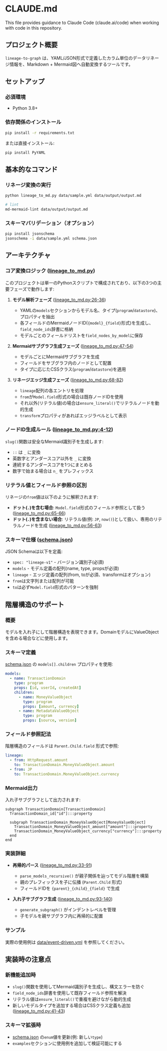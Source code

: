 # CLAUDE.md

This file provides guidance to Claude Code (claude.ai/code) when working with code in this repository.

## プロジェクト概要

`lineage-to-graph` は、YAML/JSON形式で定義したカラム単位のデータリネージ情報を、Markdown + Mermaid図へ自動変換するツールです。

## セットアップ

### 必須環境
- Python 3.8+

### 依存関係のインストール
```bash
pip install -r requirements.txt
```

または直接インストール:
```bash
pip install PyYAML
```

## 基本的なコマンド

### リネージ変換の実行
```bash
python lineage_to_md.py data/sample.yml data/output/output.md

# lint
md-mermaid-lint data/output/output.md                                    
```

### スキーマバリデーション（オプション）
```bash
pip install jsonschema
jsonschema -i data/sample.yml schema.json
```

## アーキテクチャ

### コア変換ロジック ([lineage_to_md.py](lineage_to_md.py))

このプロジェクトは単一のPythonスクリプトで構成されており、以下の3つの主要フェーズで動作します:

1. **モデル解析フェーズ** ([lineage_to_md.py:26-36](lineage_to_md.py#L26-L36))
   - YAMLの`models`セクションからモデル名、タイプ(`program`/`datastore`)、プロパティを抽出
   - 各フィールドのMermaidノードID(`{model}_{field}`形式)を生成し、`field_node_ids`辞書に格納
   - モデルごとのフィールドリストを`field_nodes_by_model`に保存

2. **Mermaidサブグラフ生成フェーズ** ([lineage_to_md.py:47-54](lineage_to_md.py#L47-L54))
   - モデルごとにMermaidサブグラフを生成
   - フィールドをサブグラフ内のノードとして配置
   - タイプに応じたCSSクラス(`program`/`datastore`)を適用

3. **リネージエッジ生成フェーズ** ([lineage_to_md.py:68-82](lineage_to_md.py#L68-L82))
   - `lineage`配列の各エントリを処理
   - `from`が`Model.field`形式の場合は既存ノードIDを使用
   - それ以外(リテラル値)の場合は`ensure_literal()`でリテラルノードを動的生成
   - `transform`プロパティがあればエッジラベルとして表示

### ノードID生成ルール ([lineage_to_md.py:4-12](lineage_to_md.py#L4-L12))

`slug()`関数は安全なMermaid識別子を生成します:
- `::` は `_` に変換
- 英数字とアンダースコア以外を `_` に変換
- 連続するアンダースコアを1つにまとめる
- 数字で始まる場合は `n_` をプレフィックス

### リテラル値とフィールド参照の区別

リネージの`from`値は以下のように解釈されます:
- **ドット(`.`)を含む場合**: `Model.field`形式のフィールド参照として扱う ([lineage_to_md.py:65-66](lineage_to_md.py#L65-L66))
- **ドット(`.`)を含まない場合**: リテラル値(例: `JP`, `now()`)として扱い、専用のリテラルノードを生成 ([lineage_to_md.py:56-63](lineage_to_md.py#L56-L63))

### スキーマ仕様 ([schema.json](schema.json))

JSON Schemaは以下を定義:
- `spec: "lineage-v1"` - バージョン識別子(必須)
- `models` - モデル定義の配列(name, type, propsが必須)
- `lineage` - エッジ定義の配列(from, toが必須、transformはオプション)
- `from`は文字列または配列が可能
- `to`は必ず`Model.field`形式のパターンを強制

## 階層構造のサポート

### 概要

モデルを入れ子にして階層構造を表現できます。DomainモデルにValueObjectを含める場合などに使用します。

### スキーマ定義

[schema.json](schema.json) の `models[].children` プロパティを使用:

```yaml
models:
  - name: TransactionDomain
    type: program
    props: [id, userId, createdAt]
    children:
      - name: MoneyValueObject
        type: program
        props: [amount, currency]
      - name: MetadataValueObject
        type: program
        props: [source, version]
```

### フィールド参照記法

階層構造のフィールドは `Parent.Child.field` 形式で参照:

```yaml
lineage:
  - from: HttpRequest.amount
    to: TransactionDomain.MoneyValueObject.amount
  - from: JP
    to: TransactionDomain.MoneyValueObject.currency
```

### Mermaid出力

入れ子サブグラフとして出力されます:

```mermaid
subgraph TransactionDomain[TransactionDomain]
  TransactionDomain_id["id"]:::property

  subgraph TransactionDomain_MoneyValueObject[MoneyValueObject]
    TransactionDomain_MoneyValueObject_amount["amount"]:::property
    TransactionDomain_MoneyValueObject_currency["currency"]:::property
  end
end
```

### 実装詳細

- **再帰的パース** ([lineage_to_md.py:33-91](lineage_to_md.py#L33-L91))
  - `parse_models_recursive()` が親子関係を辿ってモデル階層を構築
  - 親のプレフィックスを子に伝播 (`Parent.Child` 形式)
  - フィールドIDを `{parent}_{child}_{field}` で生成

- **入れ子サブグラフ生成** ([lineage_to_md.py:93-140](lineage_to_md.py#L93-L140))
  - `generate_subgraph()` がインデントレベルを管理
  - 子モデルを親サブグラフ内に再帰的に配置

### サンプル

実際の使用例は [data/event-driven.yml](data/event-driven.yml) を参照してください。

## 実装時の注意点

### 新機能追加時
- `slug()`関数を使用してMermaid識別子を生成し、構文エラーを防ぐ
- `field_node_ids`辞書を使用して既存フィールド参照を解決
- リテラル値は`ensure_literal()`で重複を避けながら動的生成
- 新しいモデルタイプを追加する場合はCSSクラス定義も追加 ([lineage_to_md.py:41-43](lineage_to_md.py#L41-L43))

### スキーマ拡張時
- [schema.json](schema.json) の`enum`値を更新(例: 新しい`type`)
- `examples`セクションに使用例を追加して検証可能にする
